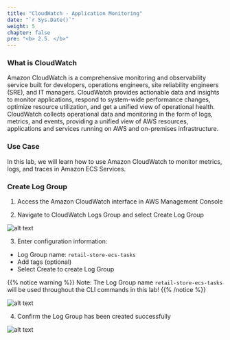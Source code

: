 ```yaml
---
title: "CloudWatch - Application Monitoring"
date: "`r Sys.Date()`"
weight: 5
chapter: false
pre: "<b> 2.5. </b>"
---
```


### What is CloudWatch

Amazon CloudWatch is a comprehensive monitoring and observability service built for developers, operations engineers, site reliability engineers (SRE), and IT managers. CloudWatch provides actionable data and insights to monitor applications, respond to system-wide performance changes, optimize resource utilization, and get a unified view of operational health. CloudWatch collects operational data and monitoring in the form of logs, metrics, and events, providing a unified view of AWS resources, applications and services running on AWS and on-premises infrastructure.

### Use Case

In this lab, we will learn how to use Amazon CloudWatch to monitor metrics, logs, and traces in Amazon ECS Services.

### Create Log Group

1. Access the Amazon CloudWatch interface in AWS Management Console

2. Navigate to CloudWatch Logs Group and select Create Log Group

![alt text](/images/2-prerequisites/5-cloud-watch/image.png)

3. Enter configuration information:
- Log Group name: `retail-store-ecs-tasks`
- Add tags (optional) 
- Select Create to create Log Group

{{% notice warning %}}
Note: The Log Group name `retail-store-ecs-tasks` will be used throughout the CLI commands in this lab!
{{% /notice %}}

![alt text](/images/2-prerequisites/5-cloud-watch/image-1.png)

4. Confirm the Log Group has been created successfully

![alt text](/images/2-prerequisites/5-cloud-watch/image-2.png)